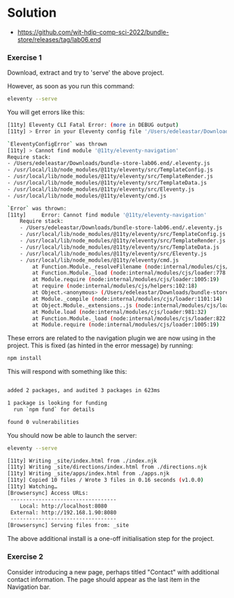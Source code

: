 # Solution

- <https://github.com/wit-hdip-comp-sci-2022/bundle-store/releases/tag/lab06.end>

### Exercise 1

Download, extract and try to 'serve' the above project. 

However, as soon as you run this command:

~~~bash
eleventy --serve
~~~

You will get errors like this:

~~~bash
[11ty] Eleventy CLI Fatal Error: (more in DEBUG output)
[11ty] > Error in your Eleventy config file '/Users/edeleastar/Downloads/bundle-store-lab06.end/.eleventy.js'. You may need to run `npm install`.

`EleventyConfigError` was thrown
[11ty] > Cannot find module '@11ty/eleventy-navigation'
Require stack:
- /Users/edeleastar/Downloads/bundle-store-lab06.end/.eleventy.js
- /usr/local/lib/node_modules/@11ty/eleventy/src/TemplateConfig.js
- /usr/local/lib/node_modules/@11ty/eleventy/src/TemplateRender.js
- /usr/local/lib/node_modules/@11ty/eleventy/src/TemplateData.js
- /usr/local/lib/node_modules/@11ty/eleventy/src/Eleventy.js
- /usr/local/lib/node_modules/@11ty/eleventy/cmd.js

`Error` was thrown:
[11ty]     Error: Cannot find module '@11ty/eleventy-navigation'
    Require stack:
    - /Users/edeleastar/Downloads/bundle-store-lab06.end/.eleventy.js
    - /usr/local/lib/node_modules/@11ty/eleventy/src/TemplateConfig.js
    - /usr/local/lib/node_modules/@11ty/eleventy/src/TemplateRender.js
    - /usr/local/lib/node_modules/@11ty/eleventy/src/TemplateData.js
    - /usr/local/lib/node_modules/@11ty/eleventy/src/Eleventy.js
    - /usr/local/lib/node_modules/@11ty/eleventy/cmd.js
        at Function.Module._resolveFilename (node:internal/modules/cjs/loader:933:15)
        at Function.Module._load (node:internal/modules/cjs/loader:778:27)
        at Module.require (node:internal/modules/cjs/loader:1005:19)
        at require (node:internal/modules/cjs/helpers:102:18)
        at Object.<anonymous> (/Users/edeleastar/Downloads/bundle-store-lab06.end/.eleventy.js:1:34)
        at Module._compile (node:internal/modules/cjs/loader:1101:14)
        at Object.Module._extensions..js (node:internal/modules/cjs/loader:1153:10)
        at Module.load (node:internal/modules/cjs/loader:981:32)
        at Function.Module._load (node:internal/modules/cjs/loader:822:12)
        at Module.require (node:internal/modules/cjs/loader:1005:19)
~~~

These errors are related to the navigation plugin we are now using in the project. This is fixed (as hinted in the error message) by running:

~~~bash
npm install
~~~

This will respond with something like this:

~~~bash

added 2 packages, and audited 3 packages in 623ms

1 package is looking for funding
  run `npm fund` for details

found 0 vulnerabilities
~~~

You should now be able to launch the server:

~~~bash
eleventy --serve
~~~

~~~bash
[11ty] Writing _site/index.html from ./index.njk
[11ty] Writing _site/directions/index.html from ./directions.njk
[11ty] Writing _site/apps/index.html from ./apps.njk
[11ty] Copied 10 files / Wrote 3 files in 0.16 seconds (v1.0.0)
[11ty] Watching…
[Browsersync] Access URLs:
 ----------------------------------
    Local: http://localhost:8080
 External: http://192.168.1.90:8080
 ----------------------------------
[Browsersync] Serving files from: _site
~~~

The above additional install is a one-off initialisation step for the project.

### Exercise 2

Consider introducing a new page, perhaps titled  "Contact" with additional contact information. The page should appear as the last item in the Navigation bar.

